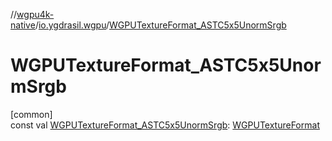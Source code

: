 //[wgpu4k-native](../../index.md)/[io.ygdrasil.wgpu](index.md)/[WGPUTextureFormat_ASTC5x5UnormSrgb](-w-g-p-u-texture-format_-a-s-t-c5x5-unorm-srgb.md)

# WGPUTextureFormat_ASTC5x5UnormSrgb

[common]\
const val [WGPUTextureFormat_ASTC5x5UnormSrgb](-w-g-p-u-texture-format_-a-s-t-c5x5-unorm-srgb.md): [WGPUTextureFormat](-w-g-p-u-texture-format/index.md)